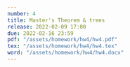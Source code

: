 ```yaml
---
number: 4
title: Master's Theorem & trees
release: 2022-02-09 17:00
due: 2022-02-16 23:59
pdf: "/assets/homework/hw4/hw4.pdf"
tex: "/assets/homework/hw4/hw4.tex"
word: "/assets/homework/hw4/hw4.docx"
---
```

